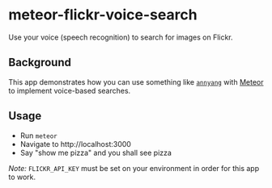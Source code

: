 # meteor-flickr-voice-search

Use your voice (speech recognition) to search for images on Flickr.

## Background

This app demonstrates how you can use something like [`annyang`](https://github.com/TalAter/annyang) with [Meteor](https://github.com/osxi/meteor-annyang) to implement voice-based searches.

## Usage

  - Run `meteor`
  - Navigate to http://localhost:3000
  - Say "show me pizza" and you shall see pizza
  
*Note:* `FLICKR_API_KEY` must be set on your environment in order for this app to work.
